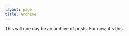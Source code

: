 ```yaml
---
layout: page
title: Archive
--- 
```


<p class="message">
This will one day be an archive of posts. For now, it's this.
</p>
